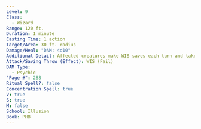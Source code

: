 ```yaml
---
Level: 9
Class:
  - Wizard
Range: 120 ft.
Duration: 1 minute
Casting Time: 1 action
Target/Area: 30 ft. radius
Damage/Heal: "DAM: 4d10"
Additional Detail: Affected creatures make WIS saves each turn and take DAM until they save.
Attack/Saving Throw (Effect): WIS (Fail)
DAM Type:
  - Psychic
"Page #": 288
Ritual Spell?: false
Concentration Spell: true
V: true
S: true
M: false
School: Illusion
Book: PHB
---
```

